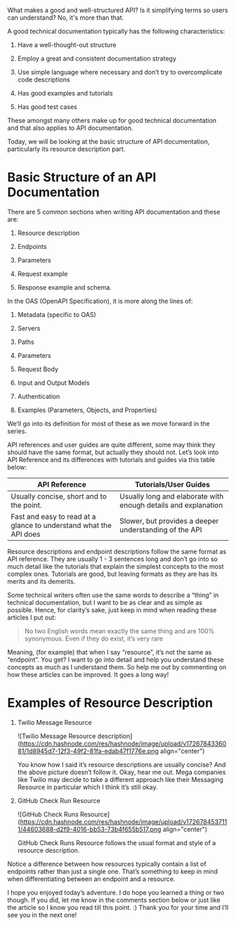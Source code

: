 What makes a good and well-structured API? Is it simplifying terms so users can understand? No, it's more than that.

A good technical documentation typically has the following characteristics:

1. Have a well-thought-out structure
    
2. Employ a great and consistent documentation strategy
    
3. Use simple language where necessary and don’t try to overcomplicate code descriptions
    
4. Has good examples and tutorials
    
5. Has good test cases
    

These amongst many others make up for good technical documentation and that also applies to API documentation.

Today, we will be looking at the basic structure of API documentation, particularly its resource description part.

# Basic Structure of an API Documentation

There are 5 common sections when writing API documentation and these are:

1. Resource description
    
2. Endpoints
    
3. Parameters
    
4. Request example
    
5. Response example and schema.
    

In the OAS (OpenAPI Specification), it is more along the lines of:

1. Metadata (specific to OAS)
    

2. Servers
    
3. Paths
    
4. Parameters
    
5. Request Body
    
6. Input and Output Models
    
7. Authentication
    
8. Examples (Parameters, Objects, and Properties)
    

We’ll go into its definition for most of these as we move forward in the series.

API references and user guides are quite different, some may think they should have the same format, but actually they should not. Let’s look into API Reference and its differences with tutorials and guides via this table below:

| API Reference | Tutorials/User Guides |
| --- | --- |
| Usually concise, short and to the point. | Usually long and elaborate with enough details and explanation |
| Fast and easy to read at a glance to understand what the API does | Slower, but provides a deeper understanding of the API |

Resource descriptions and endpoint descriptions follow the same format as API reference. They are usually 1 - 3 sentences long and don’t go into so much detail like the tutorials that explain the simplest concepts to the most complex ones. Tutorials are good, but leaving formats as they are has its merits and its demerits.

Some technical writers often use the same words to describe a “thing” in technical documentation, but I want to be as clear and as simple as possible. Hence, for clarity’s sake, just keep in mind when reading these articles I put out:

> No two English words mean exactly the same thing and are 100% synonymous. Even if they do exist, it’s very rare

Meaning, (for example) that when I say “resource”, it’s not the same as “endpoint”. You get? I want to go into detail and help you understand these concepts as much as I understand them. So help me out by commenting on how these articles can be improved. It goes a long way!

# Examples of Resource Description

1. Twilio Message Resource
    
    ![Twilio Message Resource description](https://cdn.hashnode.com/res/hashnode/image/upload/v1726784336081/1d8945d7-12f3-49f2-81fa-edab47f1776e.png align="center")
    
    You know how I said it’s resource descriptions are usually concise? And the above picture doesn’t follow it. Okay, hear me out. Mega companies like Twilio may decide to take a different approach like their Messaging Resource in particular which I think it’s still okay.
    
2. GitHub Check Run Resource
    
    ![GitHub Check Runs Resource](https://cdn.hashnode.com/res/hashnode/image/upload/v1726784537111/44603688-d2f9-4016-bb53-73b4f655b517.png align="center")
    
    GitHub Check Runs Resource follows the usual format and style of a resource description.
    

Notice a difference between how resources typically contain a list of endpoints rather than just a single one. That’s something to keep in mind when differentiating between an endpoint and a resource.

I hope you enjoyed today’s adventure. I do hope you learned a thing or two though. If you did, let me know in the comments section below or just like the article so I know you read till this point. :) Thank you for your time and I’ll see you in the next one!